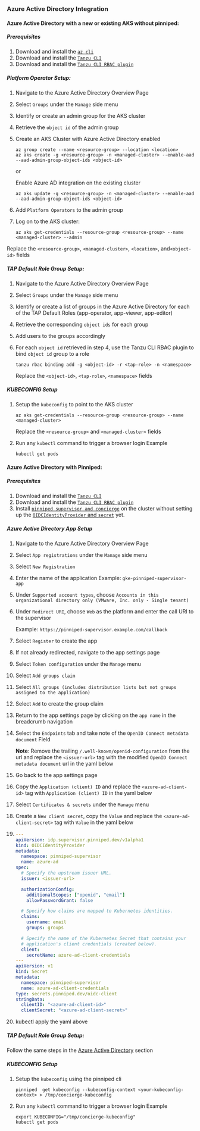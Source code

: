 
### <a id="azure-active-directory">Azure Active Directory Integration</a>

#### <a id="azure-without-pinniped" />Azure Active Directory with a new or existing AKS without pinniped:

##### <a id="azure-prerequisites" /> Prerequisites
1) Download and install the [`az cli`](https://docs.microsoft.com/en-us/cli/azure/install-azure-cli)
1) Download and install the [`Tanzu CLI`](../install-tanzu-cli.md#-install-or-update-the-tanzu-cli-and-plug-ins)
1) Download and install the [`Tanzu CLI RBAC plugin`](./binding.md)
 
##### <a id="azure-platform-setup" /> Platform Operator Setup:

1) Navigate to the Azure Active Directory Overview Page

1) Select `Groups` under the `Manage` side menu

1) Identify or create an admin group for the AKS cluster

1) Retrieve the `object id` of the admin group

1) Create an AKS Cluster with  Azure Active Directory enabled

	```console
	az group create --name <resource-group> --location <location>
	az aks create -g <resource-group> -n <managed-cluster> --enable-aad --aad-admin-group-object-ids <object-id>
	```

	or

	Enable Azure AD integration on the existing cluster
	```console
	az aks update -g <resource-group> -n <managed-cluster> --enable-aad --aad-admin-group-object-ids <object-id>
	```

1) Add `Platform Operators` to the admin group

1) Log on to the AKS cluster:

	```console
	az aks get-credentials --resource-group <resource-group> --name <managed-cluster> --admin
	```

Replace the `<resource-group>`, `<managed-cluster>`, `<location>`, and`<object-id>` fields

##### <a id="azure-default-role" />TAP Default Role Group Setup:

1) Navigate to the Azure Active Directory Overview Page

1) Select `Groups` under the `Manage` side menu

1) Identify or create a list of groups in the Azure Active Directory for each of the TAP Default Roles (app-operator, app-viewer, app-editor)

1) Retrieve the corresponding `object ids` for each group

1) Add users to the groups accordingly

1) For each `object id` retrieved in step 4, use the Tanzu CLI RBAC plugin to bind `object id` group to a role
	```console
	tanzu rbac binding add -g <object-id> -r <tap-role> -n <namespace>
	```
	Replace the `<object-id>`, `<tap-role>`, `<namespace>` fields
	
##### <a id="azure-kubeconfig" /> KUBECONFIG Setup
1) Setup the `kubeconfig` to point to the AKS cluster
	```console
	az aks get-credentials --resource-group <resource-group> --name <managed-cluster>
	```
	Replace the `<resource-group>` and `<managed-cluster>` fields
	
1) Run any `kubectl` command to trigger a browser login
Example
	```console
	kubectl get pods
	```
	
#### <a id="azure-ad-pinniped" /> Azure Active Directory with Pinniped:

##### <a id="azure-pinniped" /> Prerequisites
1) Download and install the [`Tanzu CLI`](../install-tanzu-cli.md#-install-or-update-the-tanzu-cli-and-plug-ins)
1) Download and install the [`Tanzu CLI RBAC plugin`](./binding.md)
1) Install [`pinniped supervisor and concierge`](./pinniped-install-guide.md) on the cluster without setting up the [`OIDCIdentityProvider` and `secret`](./pinniped-install-guide.md#create-pinniped-supervisor-configuration) yet.

##### <a id="azure-ad-app-setup" /> Azure Active Directory App Setup
1) Navigate to the Azure Active Directory Overview Page

1) Select `App registrations` under the `Manage` side menu

1) Select `New Registration`

1) Enter the name of the application
	Example: `gke-pinniped-supervisor-app`
	
1) Under `Supported account types`, choose `Accounts in this organizational directory only (VMware, Inc. only - Single tenant)`

1) Under `Redirect URI`, choose `Web` as the platform and enter the call URI to the supervisor

   Example: `https://pinniped-supervisor.example.com/callback`
	
1) Select `Register` to create the app

1) If not already redirected, navigate to the app settings page

1) Select `Token configuration` under the `Manage` menu

1) Select `Add groups claim`

1) Select `All groups (includes distribution lists but not groups assigned to the application)`

1) Select `Add` to create the group claim

1) Return to the app settings page by clicking on the `app name` in the breadcrumb navigation

1) Select the `Endpoints` tab and take note of the `OpenID Connect metadata document` Field

	**Note**: Remove the trailing `/.well-known/openid-configuration` from the url and replace the `<issuer-url>` tag with the modified `OpenID Connect metadata document` url in the yaml below

1) Go back to the app settings page


1) Copy the `Application (client) ID` and replace the `<azure-ad-client-id>` tag with `Application (client) ID` in the yaml below

1) Select `Certificates & secrets` under the `Manage` menu

1) Create a `New client secret`, copy the `Value` and replace the `<azure-ad-client-secret>` tag with `Value` in the yaml below

1) 
	```yaml
	---
	apiVersion: idp.supervisor.pinniped.dev/v1alpha1
	kind: OIDCIdentityProvider
	metadata:
	  namespace: pinniped-supervisor
	  name: azure-ad
	spec:
	  # Specify the upstream issuer URL.
	  issuer: <issuer-url>

	  authorizationConfig:
	    additionalScopes: ["openid", "email"]
	    allowPasswordGrant: false

	  # Specify how claims are mapped to Kubernetes identities.
	  claims:
	    username: email
	    groups: groups

	  # Specify the name of the Kubernetes Secret that contains your
	  # application's client credentials (created below).
	  client:
	    secretName: azure-ad-client-credentials
	---
	apiVersion: v1
	kind: Secret
	metadata:
	  namespace: pinniped-supervisor
	  name: azure-ad-client-credentials
	type: secrets.pinniped.dev/oidc-client
	stringData:
	  clientID: "<azure-ad-client-id>"
	  clientSecret: "<azure-ad-client-secret>"
	```

1) kubectl apply the yaml above

##### <a id="pinniped-default-role" /> TAP Default Role Group Setup:
Follow the same steps in the [Azure Active Directory](#azure-default-role) section

##### <a id="pinniped-kubeconfig" /> KUBECONFIG Setup
1) Setup the `kubeconfig` using the pinniped cli
	```console
	pinniped  get kubeconfig --kubeconfig-context <your-kubeconfig-context> > /tmp/concierge-kubeconfig
	```
	
1) Run any `kubectl` command to trigger a browser login
Example
	```console
	export KUBECONFIG="/tmp/concierge-kubeconfig"
	kubectl get pods
	```
